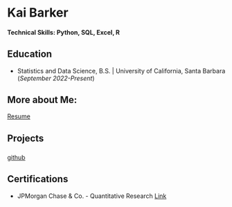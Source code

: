# Kai Barker

#### Technical Skills: Python, SQL, Excel, R

## Education
- Statistics and Data Science, B.S. | University of California, Santa Barbara (_September 2022-Present_)

## More about Me:
[Resume](/assets/img/Jan25ResumePDF.pdf)

## Projects
### 
[github]()



## Certifications
- JPMorgan Chase & Co. - Quantitative Research [Link](https://forage-uploads-prod.s3.amazonaws.com/completion-certificates/Sj7temL583QAYpHXD/bWqaecPDbYAwSDqJy_Sj7temL583QAYpHXD_6RRBf64d8NkhWbd9x_1744139435558_completion_certificate.pdf)
  

